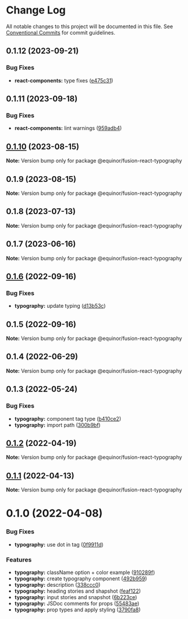# Change Log

All notable changes to this project will be documented in this file.
See [Conventional Commits](https://conventionalcommits.org) for commit guidelines.

## 0.1.12 (2023-09-21)


### Bug Fixes

* **react-components:** type fixes ([e475c31](https://github.com/equinor/fusion-react-components/commit/e475c315b9cdad01bd568be39e63b1aa8f309761))





## 0.1.11 (2023-09-18)


### Bug Fixes

* **react-components:** lint warnings ([959adb4](https://github.com/equinor/fusion-react-components/commit/959adb4f470016f3873733ad60a9317023d3b5a1))





## [0.1.10](https://github.com/equinor/fusion-react-components/compare/@equinor/fusion-react-typography@0.1.9...@equinor/fusion-react-typography@0.1.10) (2023-08-15)

**Note:** Version bump only for package @equinor/fusion-react-typography





## 0.1.9 (2023-08-15)

**Note:** Version bump only for package @equinor/fusion-react-typography





## 0.1.8 (2023-07-13)

**Note:** Version bump only for package @equinor/fusion-react-typography





## 0.1.7 (2023-06-16)

**Note:** Version bump only for package @equinor/fusion-react-typography





## [0.1.6](https://github.com/equinor/fusion-react-components/compare/@equinor/fusion-react-typography@0.1.5...@equinor/fusion-react-typography@0.1.6) (2022-09-16)


### Bug Fixes

* **typography:** update typing ([d13b53c](https://github.com/equinor/fusion-react-components/commit/d13b53c9af83337a5769bacc19139c235d985bcd))





## 0.1.5 (2022-09-16)

**Note:** Version bump only for package @equinor/fusion-react-typography





## 0.1.4 (2022-06-29)

**Note:** Version bump only for package @equinor/fusion-react-typography





## 0.1.3 (2022-05-24)


### Bug Fixes

* **typography:** component tag type ([b410ce2](https://github.com/equinor/fusion-react-components/commit/b410ce28e1c638478290fd6712d1b396a06c8353))
* **typography:** import path ([300b9bf](https://github.com/equinor/fusion-react-components/commit/300b9bf3fa2cc42fb47b69476b6b12e2e7508adf))





## [0.1.2](https://github.com/equinor/fusion-react-components/compare/@equinor/fusion-react-typography@0.1.1...@equinor/fusion-react-typography@0.1.2) (2022-04-19)

**Note:** Version bump only for package @equinor/fusion-react-typography





## [0.1.1](https://github.com/equinor/fusion-react-components/compare/@equinor/fusion-react-typography@0.1.0...@equinor/fusion-react-typography@0.1.1) (2022-04-13)

**Note:** Version bump only for package @equinor/fusion-react-typography





# 0.1.0 (2022-04-08)


### Bug Fixes

* **typography:** use dot in tag ([0f9911d](https://github.com/equinor/fusion-react-components/commit/0f9911d1517faf365d5b7352d099ad2d259c2e4f))


### Features

* **typography:** className option + color example ([910289f](https://github.com/equinor/fusion-react-components/commit/910289fd4853b9072d36e568524eb48f8279c327))
* **typography:** create typography component ([492b959](https://github.com/equinor/fusion-react-components/commit/492b9593546870ec7392f5453dcad28ac4206627))
* **typography:** description ([338ccc0](https://github.com/equinor/fusion-react-components/commit/338ccc0298dba29f7be9083344f660af1fbf0f7a))
* **typography:** heading stories and shapshot ([feaf122](https://github.com/equinor/fusion-react-components/commit/feaf1222da0c6e02fc2b8b5a36d2c0293c3c1373))
* **typography:** input stories and snapshot ([6b223ce](https://github.com/equinor/fusion-react-components/commit/6b223cef4d96adf8bf28fea6f969e586ffe9ff0e))
* **typography:** JSDoc comments for props ([55483ae](https://github.com/equinor/fusion-react-components/commit/55483ae5ef359be44154d5bcc4feb55683708822))
* **typography:** prop types and apply styling ([3790fa8](https://github.com/equinor/fusion-react-components/commit/3790fa891daca8acf6663fe3a326369c1758fe4b))
